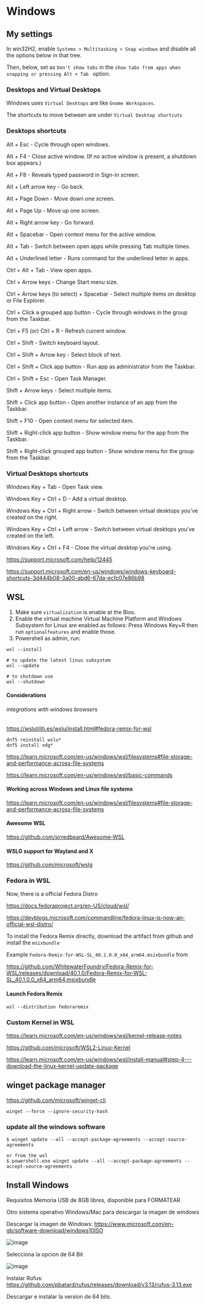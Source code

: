 # Windows

## My settings

In win32H2, enable `Systems > Multitasking > Snap windows` and disable all the options below in that tree.

Then, below, set as `Don't show tabs` in the `show tabs from apps when snapping or pressing Alt + Tab ` option.

### Desktops and Virtual Desktops

Windows uses `Virtual Desktops` are like `Gnome Workspaces`.

The shortcuts to move between are under `Virtual Desktop shortcuts`

### Desktops shortcuts

Alt + Esc - Cycle through open windows.

Alt + F4 - Close active window. (If no active window is present, a shutdown box appears.)

Alt + F8 - Reveals typed password in Sign-in screen.

Alt + Left arrow key - Go back.

Alt + Page Down - Move down one screen.

Alt + Page Up - Move up one screen.

Alt + Right arrow key - Go forward.

Alt + Spacebar - Open context menu for the active window.

Alt + Tab - Switch between open apps while pressing Tab multiple times.

Alt + Underlined letter - Runs command for the underlined letter in apps.

Ctrl + Alt + Tab - View open apps.

Ctrl + Arrow keys - Change Start menu size.

Ctrl + Arrow keys (to select) + Spacebar - Select multiple items on desktop or File Explorer.

Ctrl + Click a grouped app button - Cycle through windows in the group from the Taskbar.

Ctrl + F5 (or) Ctrl + R - Refresh current window.

Ctrl + Shift - Switch keyboard layout.

Ctrl + Shift + Arrow key - Select block of text.

Ctrl + Shift + Click app button - Run app as administrator from the Taskbar.

Ctrl + Shift + Esc - Open Task Manager.

Shift + Arrow keys - Select multiple items.

Shift + Click app button - Open another instance of an app from the Taskbar.

Shift + F10 - Open context menu for selected item.

Shift + Right-click app button - Show window menu for the app from the Taskbar.

Shift + Right-click grouped app button - Show window menu for the group from the Taskbar.

### Virtual Desktops shortcuts

Windows Key + Tab - Open Task view.

Windows Key + Ctrl + D - Add a virtual desktop.

Windows Key + Ctrl + Right arrow - Switch between virtual desktops you’ve created on the right.

Windows Key + Ctrl + Left arrow - Switch between virtual desktops you’ve created on the left.

Windows Key + Ctrl + F4 - Close the virtual desktop you're using.

https://support.microsoft.com/help/12445

https://support.microsoft.com/en-us/windows/windows-keyboard-shortcuts-3d444b08-3a00-abd6-67da-ecfc07e86b98

## WSL

1. Make sure `virtualization` is enable at the Bios.
1. Enable the virtual machine Virtual Machine Platform and Windows Subsystem for Linux are enabled as follows:
   Press Windows Key+R then run `optionalfeatures` and enable those.
1. Powershell as admin, run:

```
wsl --install

# to update the latest linux subsystem
wsl --update

# to shutdown use
wsl --shutdown

```

#### Considerations

###### integrations with windows browsers

https://wslutiliti.es/wslu/install.html#fedora-remix-for-wsl

```
dnf5 reinstall wslu*
dnf5 install xdg*
```

https://learn.microsoft.com/en-us/windows/wsl/filesystems#file-storage-and-performance-across-file-systems

https://learn.microsoft.com/en-us/windows/wsl/basic-commands

#### Working across Windows and Linux file systems

https://learn.microsoft.com/en-us/windows/wsl/filesystems#file-storage-and-performance-across-file-systems

#### Awesome WSL

https://github.com/sirredbeard/Awesome-WSL

#### WSLG support for Wayland and X

https://github.com/microsoft/wslg

### Fedora in WSL

Now, there is a official Fedora Distro

https://docs.fedoraproject.org/en-US/cloud/wsl/

https://devblogs.microsoft.com/commandline/fedora-linux-is-now-an-official-wsl-distro/

To install the Fedora Remix directly, download the artifact from github and install the `msixbundle`

Example `Fedora-Remix-for-WSL-SL_40.1.0.0_x64_arm64.msixbundle` from

https://github.com/WhitewaterFoundry/Fedora-Remix-for-WSL/releases/download/40.1.0/Fedora-Remix-for-WSL-SL_40.1.0.0_x64_arm64.msixbundle

#### Launch Fedora Remix

```
wsl --distribution fedoraremix
```

### Custom Kernel in WSL

https://learn.microsoft.com/en-us/windows/wsl/kernel-release-notes

https://github.com/microsoft/WSL2-Linux-Kernel

https://learn.microsoft.com/en-us/windows/wsl/install-manual#step-4---download-the-linux-kernel-update-package

## winget package manager

https://github.com/microsoft/winget-cli

`winget --force --ignore-security-hash`

### update all the windows software

```
$ winget update --all --accept-package-agreements --accept-source-agreements

or from the wsl
$ powershell.exe winget update --all --accept-package-agreements --accept-source-agreements

```

## Install Windows

Requisitos
Memoria USB de 8GB libres, disponible para FORMATEAR

Otro sistema operativo Windows/Mac para descargar la imagen de windows

Descargar la imagen de Windows:
https://www.microsoft.com/en-gb/software-download/windows10ISO

![image](https://user-images.githubusercontent.com/14207635/115975218-2cfc2700-a563-11eb-9f1a-a0ba2311b41d.png)

Selecciona la opcion de 64 Bit

![image](https://user-images.githubusercontent.com/14207635/115975224-34233500-a563-11eb-8021-ca379603bb4d.png)

Instalar Rufus:
https://github.com/pbatard/rufus/releases/download/v3.13/rufus-3.13.exe

Descargar e instalar la version de 64 bits.
